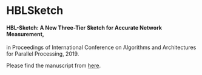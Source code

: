 # HBLSketch

#### HBL-Sketch: A New Three-Tier Sketch for Accurate Network Measurement,
in Proceedings of International Conference on Algorithms and Architectures for Parallel Processing, 2019.

Please find the manuscript from [here](http://jxiao.wang/papers/hbl-ica3pp.pdf).
